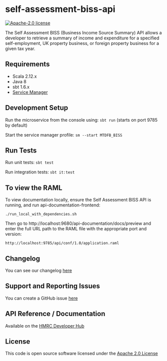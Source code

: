 self-assessment-biss-api
========================

[![Apache-2.0 license](http://img.shields.io/badge/license-Apache-blue.svg)](http://www.apache.org/licenses/LICENSE-2.0.html)

The Self Assessment BISS (Business Income Source Summary) API allows a developer to retrieve a summary of income and expenditure for a specified self-employment, UK property business, or foreign property business for a given tax year.

## Requirements
- Scala 2.12.x
- Java 8
- sbt 1.6.x
- [Service Manager](https://github.com/hmrc/service-manager)

## Development Setup
Run the microservice from the console using: `sbt run` (starts on port 9785 by default)

Start the service manager profile: `sm --start MTDFB_BISS`
 
## Run Tests
Run unit tests: `sbt test`

Run integration tests: `sbt it:test`

## To view the RAML
To view documentation locally, ensure the Self Assessment BISS API is running, and run api-documentation-frontend:

```
./run_local_with_dependencies.sh
```

Then go to http://localhost:9680/api-documentation/docs/preview and enter the full URL path to the RAML file with the appropriate port and version:

```
http://localhost:9785/api/conf/1.0/application.raml
```

## Changelog

You can see our changelog [here](https://github.com/hmrc/income-tax-mtd-changelog/wiki)

## Support and Reporting Issues

You can create a GitHub issue [here](https://github.com/hmrc/income-tax-mtd-changelog/issues)

## API Reference / Documentation 
Available on the [HMRC Developer Hub](https://developer.service.hmrc.gov.uk/api-documentation/docs/api/service/self-assessment-biss-api/1.0)

## License
This code is open source software licensed under the [Apache 2.0 License]("http://www.apache.org/licenses/LICENSE-2.0.html")
